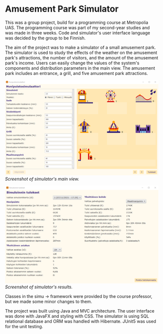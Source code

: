 # Amusement Park Simulator
This was a group project, build for a programming course at Metropolia UAS. The programming course was part of my second-year studies and was made in three weeks. Code and simulator's user interface language was decided by the group to be Finnish.

The aim of the project was to make a simulator of a small amusement park. The simulator is used to study the effects of the weather on the amusement park's attractions, the number of visitors, and the amount of the amusement park's income. Users can easily change the values of the system's components and distribution parameters in the main view. The amusement park includes an entrance, a grill, and five amusement park attractions.

![Screenshot of simulator's main user interface](/screenshots/mainGUI.png)
*Screenshot of simulator's main view.*

![Screenshot of simulator's results](/screenshots/results.png)
*Screenshot of simulator's results.*

Classes in the simu -> framework were provided by the course professor, but we made some minor changes to them.

The project was built using Java and MVC architecture. The user interface was done with JavaFX and styling with CSS. The simulator is using SQL relational database and ORM was handled with Hibernate. JUnit5 was used for the unit testing.
